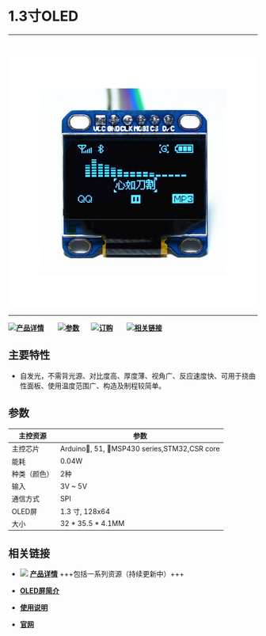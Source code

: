 # 1.3寸OLED
***
&nbsp;

<img src="img/products/display/oled/1.3_Inch/01.jpg">

* * *

![](http://www.heltec.cn/icon/idea.png)**[产品详情](http://www.heltec.cn/project/1-3-inch-oled-screen/)**&nbsp;&nbsp;&nbsp;&nbsp;&nbsp;&nbsp; ![](http://www.heltec.cn/icon/list.png)**[参数](#参数)**&nbsp;&nbsp;&nbsp;&nbsp;&nbsp;&nbsp;![](http://www.heltec.cn/icon/shop.png)**[订购](https://heltec.taobao.com/category-777108260-713176956.htm?spm=a1z10.33-c.w4010-6678898350.11.2293ae98vcbHaT&search=y&catName=OLED%C4%A3%BF%E9#bd)**&nbsp;&nbsp;&nbsp;&nbsp;&nbsp;&nbsp; ![](http://www.heltec.cn/icon/link.png)**[相关链接](#相关链接)**



## 主要特性

- 自发光，不需背光源、对比度高、厚度薄、视角广、反应速度快、可用于挠曲性面板、使用温度范围广、构造及制程较简单。

  

## 参数

| 主控资源     | 参数                                      |
| ------------ | ----------------------------------------- |
| 主控芯片     | Arduino, 51, MSP430 series,STM32,CSR core |
| 能耗         | 0.04W                                     |
| 种类（颜色） | 2种                                       |
| 输入         | 3V ~ 5V                                   |
| 通信方式     | SPI                                       |
| OLED屏       | 1.3 寸, 128x64                            |
| 大小         | 32 * 35.5 * 4.1MM                         |



## 相关链接

- ![](http://www.heltec.cn/icon/left_hand.png) **[产品详情](http://www.heltec.cn/project/1-3-inch-oled-screen/)** +++包括一系列资源（持续更新中）+++

-  **[OLED屏简介](http://www.heltec.cn/download/OLED_Sepecification.pdf)**
-  **[使用说明](http://www.heltec.cn/download/OLED_Instruction_book.pdf)**
-  **[官网](http://www.heltec.cn/)**
